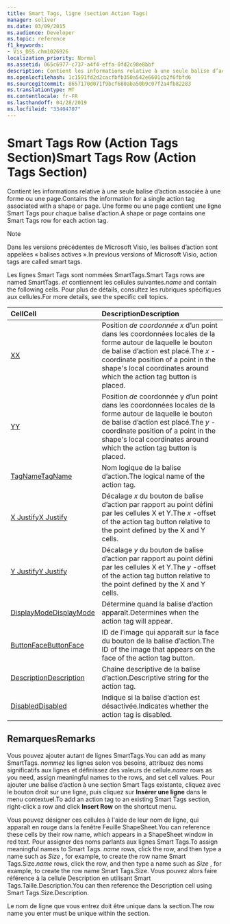 ```yaml
---
title: Smart Tags, ligne (section Action Tags)
manager: soliver
ms.date: 03/09/2015
ms.audience: Developer
ms.topic: reference
f1_keywords:
- Vis_DSS.chm1026926
localization_priority: Normal
ms.assetid: 065c6977-c737-a4f4-effa-0fd2c98e8bbf
description: Contient les informations relative à une seule balise d’action associée à une forme ou une page. Une forme ou une page contient une ligne Smart Tags pour chaque balise d’action.
ms.openlocfilehash: 1c1591fd2d2cacfbfb350a542e6601cb2f6fbfd6
ms.sourcegitcommit: 8657170d071f9bcf680aba50b9c07f2a4fb82283
ms.translationtype: MT
ms.contentlocale: fr-FR
ms.lasthandoff: 04/28/2019
ms.locfileid: "33404707"
---
```

# <a name="smart-tags-row-action-tags-section"></a><span data-ttu-id="cd657-104">Smart Tags Row (Action Tags Section)</span><span class="sxs-lookup"><span data-stu-id="cd657-104">Smart Tags Row (Action Tags Section)</span></span>

<span data-ttu-id="cd657-105">Contient les informations relative à une seule balise d’action associée à une forme ou une page.</span><span class="sxs-lookup"><span data-stu-id="cd657-105">Contains the information for a single action tag associated with a shape or page.</span></span> <span data-ttu-id="cd657-106">Une forme ou une page contient une ligne Smart Tags pour chaque balise d’action.</span><span class="sxs-lookup"><span data-stu-id="cd657-106">A shape or page contains one Smart Tags row for each action tag.</span></span>
  
> [!NOTE]
> <span data-ttu-id="cd657-107">Dans les versions précédentes de Microsoft Visio, les balises d’action sont appelées « balises actives ».</span><span class="sxs-lookup"><span data-stu-id="cd657-107">In previous versions of Microsoft Visio, action tags are called smart tags.</span></span> 
  
<span data-ttu-id="cd657-108">Les lignes Smart Tags sont nommées SmartTags.</span><span class="sxs-lookup"><span data-stu-id="cd657-108">Smart Tags rows are named SmartTags.</span></span> <span data-ttu-id="cd657-109">*et*  contiennent les cellules suivantes.</span><span class="sxs-lookup"><span data-stu-id="cd657-109">*name*  and contain the following cells.</span></span> <span data-ttu-id="cd657-110">Pour plus de détails, consultez les rubriques spécifiques aux cellules.</span><span class="sxs-lookup"><span data-stu-id="cd657-110">For more details, see the specific cell topics.</span></span> 
  
|<span data-ttu-id="cd657-111">**Cell**</span><span class="sxs-lookup"><span data-stu-id="cd657-111">**Cell**</span></span>|<span data-ttu-id="cd657-112">**Description**</span><span class="sxs-lookup"><span data-stu-id="cd657-112">**Description**</span></span>|
|:-----|:-----|
|[<span data-ttu-id="cd657-113">X</span><span class="sxs-lookup"><span data-stu-id="cd657-113">X</span></span>](x-cell-action-tags-section.md) <br/> |<span data-ttu-id="cd657-114">Position  *de coordonnée x*  d’un point dans les coordonnées locales de la forme autour de laquelle le bouton de balise d’action est placé.</span><span class="sxs-lookup"><span data-stu-id="cd657-114">The  *x*  -coordinate position of a point in the shape's local coordinates around which the action tag button is placed.</span></span>  <br/> |
|[<span data-ttu-id="cd657-115">Y</span><span class="sxs-lookup"><span data-stu-id="cd657-115">Y</span></span>](y-cell-action-tags-section.md) <br/> |<span data-ttu-id="cd657-116">Position  *de*  coordonnée y d’un point dans les coordonnées locales de la forme autour de laquelle le bouton de balise d’action est placé.</span><span class="sxs-lookup"><span data-stu-id="cd657-116">The  *y*  -coordinate position of a point in the shape's local coordinates around which the action tag button is placed.</span></span>  <br/> |
|[<span data-ttu-id="cd657-117">TagName</span><span class="sxs-lookup"><span data-stu-id="cd657-117">TagName</span></span>](tagname-cell-action-tags-section.md) <br/> |<span data-ttu-id="cd657-118">Nom logique de la balise d’action.</span><span class="sxs-lookup"><span data-stu-id="cd657-118">The logical name of the action tag.</span></span>  <br/> |
|[<span data-ttu-id="cd657-119">X Justify</span><span class="sxs-lookup"><span data-stu-id="cd657-119">X Justify</span></span>](x-justify-cell-action-tags-section.md) <br/> |<span data-ttu-id="cd657-120">Décalage  *x*  du bouton de balise d’action par rapport au point défini par les cellules X et Y.</span><span class="sxs-lookup"><span data-stu-id="cd657-120">The  *x*  -offset of the action tag button relative to the point defined by the X and Y cells.</span></span>  <br/> |
|[<span data-ttu-id="cd657-121">Y Justify</span><span class="sxs-lookup"><span data-stu-id="cd657-121">Y Justify</span></span>](y-justify-cell-action-tags-section.md) <br/> |<span data-ttu-id="cd657-122">Décalage  *y*  du bouton de balise d’action par rapport au point défini par les cellules X et Y.</span><span class="sxs-lookup"><span data-stu-id="cd657-122">The  *y*  -offset of the action tag button relative to the point defined by the X and Y cells.</span></span>  <br/> |
|[<span data-ttu-id="cd657-123">DisplayMode</span><span class="sxs-lookup"><span data-stu-id="cd657-123">DisplayMode</span></span>](displaymode-cell-action-tags-section.md) <br/> |<span data-ttu-id="cd657-124">Détermine quand la balise d’action apparaît.</span><span class="sxs-lookup"><span data-stu-id="cd657-124">Determines when the action tag will appear.</span></span>  <br/> |
|[<span data-ttu-id="cd657-125">ButtonFace</span><span class="sxs-lookup"><span data-stu-id="cd657-125">ButtonFace</span></span>](buttonface-cell-action-tags-section.md) <br/> |<span data-ttu-id="cd657-126">ID de l’image qui apparaît sur la face du bouton de la balise d’action.</span><span class="sxs-lookup"><span data-stu-id="cd657-126">The ID of the image that appears on the face of the action tag button.</span></span>  <br/> |
|[<span data-ttu-id="cd657-127">Description</span><span class="sxs-lookup"><span data-stu-id="cd657-127">Description</span></span>](description-cell-action-tags-section.md) <br/> |<span data-ttu-id="cd657-128">Chaîne descriptive de la balise d’action.</span><span class="sxs-lookup"><span data-stu-id="cd657-128">Descriptive string for the action tag.</span></span>  <br/> |
|[<span data-ttu-id="cd657-129">Disabled</span><span class="sxs-lookup"><span data-stu-id="cd657-129">Disabled</span></span>](disabled-cell-action-tags-section.md) <br/> |<span data-ttu-id="cd657-130">Indique si la balise d’action est désactivée.</span><span class="sxs-lookup"><span data-stu-id="cd657-130">Indicates whether the action tag is disabled.</span></span>  <br/> |
   
## <a name="remarks"></a><span data-ttu-id="cd657-131">Remarques</span><span class="sxs-lookup"><span data-stu-id="cd657-131">Remarks</span></span>

 <span data-ttu-id="cd657-132">Vous pouvez ajouter autant de lignes SmartTags.</span><span class="sxs-lookup"><span data-stu-id="cd657-132">You can add as many SmartTags.</span></span>  <span data-ttu-id="cd657-133">*nommez*  les lignes selon vos besoins, attribuez des noms significatifs aux lignes et définissez des valeurs de cellule.</span><span class="sxs-lookup"><span data-stu-id="cd657-133">*name*  rows as you need, assign meaningful names to the rows, and set cell values.</span></span> <span data-ttu-id="cd657-134">Pour ajouter une balise d’action à une section Smart Tags existante, cliquez avec le bouton droit sur une ligne, puis cliquez sur **Insérer une ligne** dans le menu contextuel.</span><span class="sxs-lookup"><span data-stu-id="cd657-134">To add an action tag to an existing Smart Tags section, right-click a row and click **Insert Row** on the shortcut menu.</span></span> 
  
<span data-ttu-id="cd657-135">Vous pouvez désigner ces cellules à l'aide de leur nom de ligne, qui apparaît en rouge dans la fenêtre Feuille ShapeSheet.</span><span class="sxs-lookup"><span data-stu-id="cd657-135">You can reference these cells by their row name, which appears in a ShapeSheet window in red text.</span></span> <span data-ttu-id="cd657-136">Pour assigner des noms parlants aux lignes Smart Tags.</span><span class="sxs-lookup"><span data-stu-id="cd657-136">To assign meaningful names to Smart Tags.</span></span> <span data-ttu-id="cd657-137">*name*  rows, click the row, and then type a name such as  *Size*  , for example, to create the row name Smart Tags.Size.</span><span class="sxs-lookup"><span data-stu-id="cd657-137">*name*  rows, click the row, and then type a name such as  *Size*  , for example, to create the row name Smart Tags.Size.</span></span> <span data-ttu-id="cd657-138">Vous pouvez alors faire référence à la cellule Description en utilisant Smart Tags.Taille.Description.</span><span class="sxs-lookup"><span data-stu-id="cd657-138">You can then reference the Description cell using Smart Tags.Size.Description.</span></span> 
  
<span data-ttu-id="cd657-139">Le nom de ligne que vous entrez doit être unique dans la section.</span><span class="sxs-lookup"><span data-stu-id="cd657-139">The row name you enter must be unique within the section.</span></span>
  

